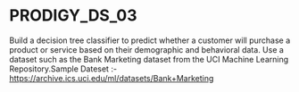 # PRODIGY_DS_03
Build a decision tree classifier to predict whether a customer will purchase a product or service based on their demographic and behavioral data. Use a dataset such as the Bank Marketing dataset from the UCI Machine Learning Repository.Sample Dateset :- https://archive.ics.uci.edu/ml/datasets/Bank+Marketing




